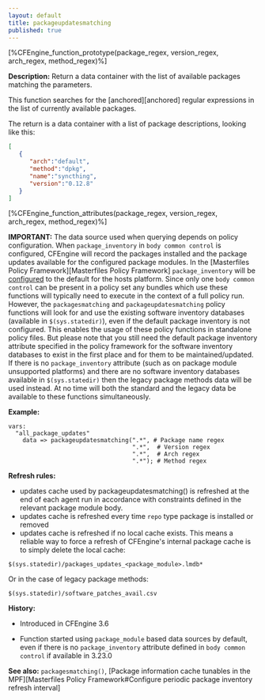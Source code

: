 ```yaml
---
layout: default
title: packageupdatesmatching
published: true
---
```


[%CFEngine_function_prototype(package_regex, version_regex, arch_regex, method_regex)%]

**Description:** Return a data container with the list of available packages
matching the parameters.

This function searches for the [anchored][anchored] regular expressions in the
list of currently available packages.

The return is a data container with a list of package descriptions, looking like
this:

```json
[
   {
      "arch":"default",
      "method":"dpkg",
      "name":"syncthing",
      "version":"0.12.8"
   }
]
```

[%CFEngine_function_attributes(package_regex, version_regex, arch_regex, method_regex)%]

**IMPORTANT:** The data source used when querying depends on policy configuration.
When `package_inventory` in `body common control` is configured, CFEngine will record the packages installed and the package updates available for the configured package modules.
In the [Masterfiles Policy Framework][Masterfiles Policy Framework] `package_inventory` will be [configured](https://github.com/cfengine/masterfiles/blob/3dc1f629544b24261975ecf86e02554d4daf346e/promises.cf.in#L92) to the default for the hosts platform.
Since only one `body common control` can be present in a policy set any bundles which use these functions will typically need to execute in the context of a full policy run.
However, the `packagesmatching` and `packageupdatesmatching` policy functions will look for and use the existing software inventory databases (available in `$(sys.statedir)`), even if the default package inventory is not configured.
This enables the usage of these policy functions in standalone policy files. But please note that you still need the default package inventory attribute specified in the policy framework for the software inventory databases to exist in the first place and for them to be maintained/updated.
If there is no `package_inventory` attribute (such as on package module unsupported platforms) and there are no software inventory databases available in `$(sys.statedir)` then the legacy package methods data will be used instead.
At no time will both the standard and the legacy data be available to these functions simultaneously.


**Example:**

```cf3
vars:
  "all_package_updates"
    data => packageupdatesmatching(".*", # Package name regex
                                   ".*",  # Version regex
                                   ".*",  # Arch regex
                                   ".*"); # Method regex
```

**Refresh rules:**
* updates cache used by packageupdatesmatching() is refreshed at the end of each agent run in accordance with constraints defined in the relevant package module body.
* updates cache is refreshed every time `repo` type package is installed or removed
* updates cache is refreshed if no local cache exists.
        This means a reliable way to force a refresh of CFEngine's internal package cache is to simply delete the local cache:

```cf3
$(sys.statedir)/packages_updates_<package_module>.lmdb*
```

Or in the case of legacy package methods:

```cf3
$(sys.statedir)/software_patches_avail.csv
```

**History:**

* Introduced in CFEngine 3.6

* Function started using `package_module` based data sources by default, even if
  there is no `package_inventory` attribute defined in `body common control` if
  available in 3.23.0


**See also:** `packagesmatching()`, [Package information cache tunables in the MPF][Masterfiles Policy Framework#Configure periodic package inventory refresh interval]
